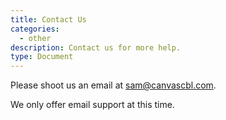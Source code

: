 ```yaml
---
title: Contact Us
categories:
  - other
description: Contact us for more help.
type: Document
---
```


Please shoot us an email at [sam@canvascbl.com](mailto:sam@canvascbl.com).

We only offer email support at this time.